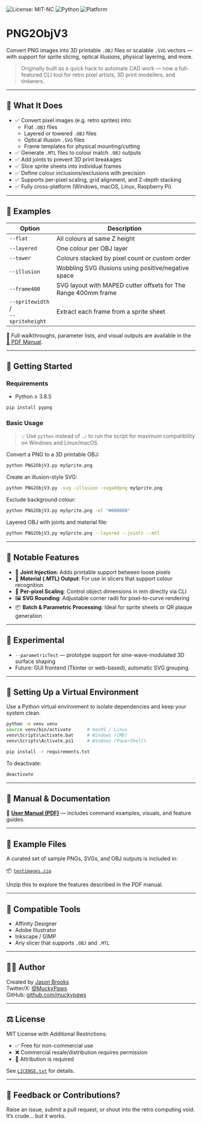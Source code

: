 ![License: MIT-NC](https://img.shields.io/badge/license-MIT--NC-blue.svg)
![Python](https://img.shields.io/badge/python-3.8+-blue.svg)
![Platform](https://img.shields.io/badge/platform-Windows%20%7C%20macOS%20%7C%20Linux%20%7C%20Raspberry%20Pi-lightgrey)

# PNG2ObjV3

Convert PNG images into 3D printable `.OBJ` files or scalable `.SVG` vectors — with support for sprite slicing, optical illusions, physical layering, and more.

> Originally built as a quick hack to automate CAD work — now a full-featured CLI tool for retro pixel artists, 3D print modellers, and tinkerers.

---

## 🔧 What It Does

- ✅ Convert pixel images (e.g. retro sprites) into:
  - Flat `.OBJ` files
  - Layered or towered `.OBJ` files
  - Optical illusion `.SVG` files
  - Frame templates for physical mounting/cutting
- ✅ Generate `.MTL` files to colour match `.OBJ` outputs
- ✅ Add joints to prevent 3D print breakages
- ✅ Slice sprite sheets into individual frames
- ✅ Define colour inclusions/exclusions with precision
- ✅ Supports per-pixel scaling, grid alignment, and Z-depth stacking
- ✅ Fully cross-platform (Windows, macOS, Linux, Raspberry Pi)

---

## 📸 Examples

| Option                         | Description                                                           |
|-------------------------------|------------------------------------------------------------------------|
| `--flat`                      | All colours at same Z height                                          |
| `--layered`                   | One colour per OBJ layer                                              |
| `--tower`                     | Colours stacked by pixel count or custom order                        |
| `--illusion`                  | Wobbling SVG illusions using positive/negative space                  |
| `--frame400`                  | SVG layout with MAPED cutter offsets for The Range 400mm frame        |
| `--spritewidth` /<br>`--spriteheight` | Extract each frame from a sprite sheet                              |

📘 Full walkthroughs, parameter lists, and visual outputs are available in the [📄 PDF Manual](./UserManualV01c.pdf).

---

## 🚀 Getting Started

### Requirements

- Python ≥ 3.8.5

```bash
pip install pypng
```

### Basic Usage

> 💡 Use `python` instead of `./` to run the script for maximum compatibility on Windows and Linux/macOS.

Convert a PNG to a 3D printable OBJ:
```bash
python PNG2ObjV3.py mySprite.png
```

Create an illusion-style SVG:
```bash
python PNG2ObjV3.py -svg -illusion -svgaddpng mySprite.png
```

Exclude background colour:
```bash
python PNG2ObjV3.py mySprite.png -el "#000000"
```

Layered OBJ with joints and material file:
```bash
python PNG2ObjV3.py mySprite.png --layered --joints --mtl
```

---

## 🧠 Notable Features

- 🧱 **Joint Injection**: Adds printable support between loose pixels
- 🎨 **Material (.MTL) Output**: For use in slicers that support colour recognition
- 📏 **Per-pixel Scaling**: Control object dimensions in mm directly via CLI
- 🖼️ **SVG Rounding**: Adjustable corner radii for pixel-to-curve rendering
- 📦 **Batch & Parametric Processing**: Ideal for sprite sheets or QR plaque generation

---

## 🧪 Experimental

- `--parametricTest` — prototype support for sine-wave-modulated 3D surface shaping
- Future: GUI frontend (Tkinter or web-based), automatic SVG grouping

---

## 🧪 Setting Up a Virtual Environment

Use a Python virtual environment to isolate dependencies and keep your system clean.

```bash
python -m venv venv
source venv/bin/activate      # macOS / Linux
venv\Scripts\activate.bat     # Windows (CMD)
venv\Scripts\Activate.ps1     # Windows (PowerShell)

pip install -r requirements.txt
```

To deactivate:
```bash
deactivate
```

---

## 📄 Manual & Documentation

📘 [**User Manual (PDF)**](./UserManualV01c.pdf) — includes command examples, visuals, and feature guides.

---

## 🎒 Example Files

A curated set of sample PNGs, SVGs, and OBJ outputs is included in:

📦 [`testimages.zip`](./testimages.zip)

Unzip this to explore the features described in the PDF manual.

---

## 🧰 Compatible Tools

- Affinity Designer
- Adobe Illustrator
- Inkscape / GIMP
- Any slicer that supports `.OBJ` and `.MTL`

---

## 👨‍💻 Author

Created by [Jason Brooks](https://www.muckypaws.com)  
Twitter/X: [@MuckyPaws](https://x.com/muckypause)  
GitHub: [github.com/muckypaws](https://github.com/muckypaws)

---

## ⚖️ License

MIT License with Additional Restrictions:
- ✅ Free for non-commercial use
- ❌ Commercial resale/distribution requires permission
- 📎 Attribution is required

See [`LICENSE.txt`](./LICENSE.txt) for details.

---

## 💬 Feedback or Contributions?

Raise an issue, submit a pull request, or shout into the retro computing void.  
It’s crude... but it works.